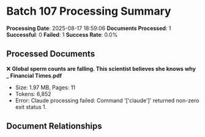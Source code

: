# Batch 107 Processing Summary

**Processing Date**: 2025-08-17 18:59:06
**Documents Processed**: 1
**Successful**: 0
**Failed**: 1
**Success Rate**: 0.0%

## Processed Documents

❌ **Global sperm counts are falling. This scientist believes she knows why _ Financial Times.pdf**
   - Size: 1.97 MB, Pages: 11
   - Tokens: 6,852
   - Error: Claude processing failed: Command '['claude']' returned non-zero exit status 1.

## Document Relationships
